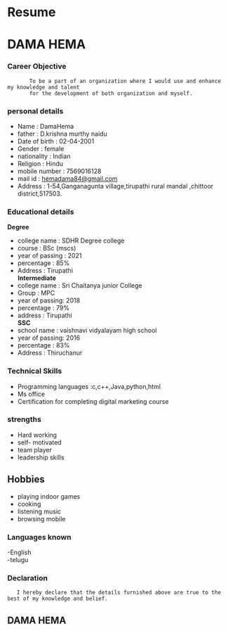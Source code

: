    # Resume
# DAMA HEMA
### Career Objective
           To be a part of an organization where I would use and enhance my knowledge and talent 
           for the development of both organization and myself.
### personal details
- Name              : DamaHema <br>
- father            : D.krishna murthy naidu<br>
- Date of birth     : 02-04-2001<br>
- Gender            : female<br>
- nationality       : Indian<br>
- Religion          : Hindu<br>
- mobile number     : 7569016128 <br>
- mail id           : hemadama84@gmail.com <br>
- Address           : 1-54,Ganganagunta village,tirupathi rural mandal ,chittoor district,517503.<br>
### Educational details
**Degree**
- college name : SDHR Degree college<br>
- course       : BSc (mscs)<br>
- year of passing : 2021<br>
- percentage     : 85% <br>
- Address        : Tirupathi <br>
**Intermediate**
- college name : Sri Chaitanya junior College <br>
- Group        : MPC <br>
- year of passing: 2018 <br>
- percentage : 79% <br>
- address    : Tirupathi <br>
**SSC**
- school name : vaishnavi vidyalayam high school <br>
- year of passing: 2016 <br>
- percentage : 83% <br>
- Address    : Thiruchanur 
### **Technical Skills**
- Programming languages :c,c++,Java,python,html<br>
- Ms office<br>
- Certification for completing digital marketing course
### **strengths**
- Hard working <br>
- self- motivated <br>
- team player <br>
- leadership skills
## **Hobbies**
- playing indoor games <br>
- cooking <br>
- listening music <br>
- browsing mobile<br>
### Languages known
-English<br>
-telugu
### Declaration
       I hereby declare that the details furnished above are true to the best of my knowledge and belief.
 
 
 ## DAMA HEMA


